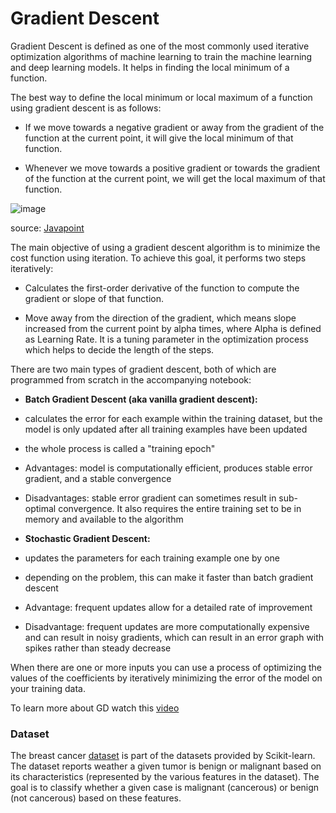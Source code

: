 # Gradient Descent 

Gradient Descent is defined as one of the most commonly used iterative optimization algorithms of machine learning to train the machine learning and deep learning models. It helps in finding the local minimum of a function.

The best way to define the local minimum or local maximum of a function using gradient descent is as follows:

*   If we move towards a negative gradient or away from the gradient of the function at the current point, it will give the     local minimum of that function.

*   Whenever we move towards a positive gradient or towards the gradient of the function at the current point, we will get the local maximum of that function.

![image](https://static.javatpoint.com/tutorial/machine-learning/images/gradient-descent-in-machine-learning1.png)

source: [Javapoint](https://www.javatpoint.com/gradient-descent-in-machine-learning)

The main objective of using a gradient descent algorithm is to minimize the cost function using iteration. To achieve this goal, it performs two steps iteratively:

*   Calculates the first-order derivative of the function to compute the gradient or slope of that function.

*    Move away from the direction of the gradient, which means slope increased from the current point by alpha times, where Alpha is defined as Learning Rate. It is a tuning parameter in the optimization process which helps to decide the length of the steps.

There are two main types of gradient descent, both of which are programmed from scratch in the accompanying notebook:

*   **Batch Gradient Descent (aka vanilla gradient descent):**

*   calculates the error for each example within the training dataset, but the model is only updated after all training examples have been updated 
*   the whole process is called a "training epoch"
*   Advantages: model is computationally efficient, produces stable error gradient, and a stable convergence
*   Disadvantages: stable error gradient can sometimes result in sub-optimal convergence. It also requires the entire training  set to be in memory and available to the algorithm

*   **Stochastic Gradient Descent:**

*   updates the parameters for each training example one by one
*   depending on the problem, this can make it faster than batch gradient descent
*   Advantage: frequent updates allow for a detailed rate of improvement
*   Disadvantage: frequent updates are more computationally expensive and can result in noisy gradients, which can result in an error graph with spikes rather than steady decrease

When there are one or more inputs you can use a process of optimizing the values of the coefficients by iteratively minimizing the error of the model on your training data.


To learn more about GD watch this [video](https://www.youtube.com/watch?v=IHZwWFHWa-w&t=416s&ab_channel=3Blue1Brown)

### Dataset

The breast cancer [dataset](https://archive.ics.uci.edu/dataset/17/breast+cancer+wisconsin+diagnostic) is part of the datasets provided by Scikit-learn. The dataset reports weather a given tumor is benign or malignant based on its characteristics (represented by the various features in the dataset). The goal is to classify whether a given case is malignant (cancerous) or benign (not cancerous) based on these features.

